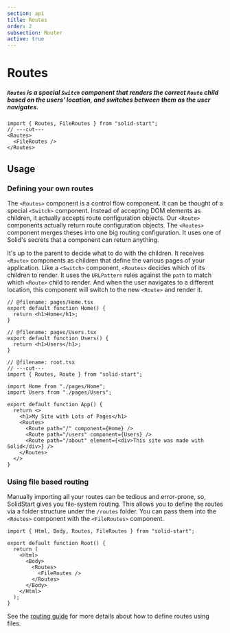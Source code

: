```yaml
---
section: api
title: Routes
order: 2
subsection: Router
active: true
---
```


# Routes

##### `Routes` is a special `Switch` component that renders the correct `Route` child based on the users' location, and switches between them as the user navigates.

<div class="text-lg">

```tsx twoslash
import { Routes, FileRoutes } from "solid-start";
// ---cut---
<Routes>
  <FileRoutes />
</Routes>
```

</div>

<table-of-contents></table-of-contents>

## Usage

### Defining your own routes

The `<Routes>` component is a control flow component. It can be thought of a special `<Switch>` component. Instead of accepting DOM elements as children, it actually accepts route configuration objects. Our `<Route>` components actually return route configuration objects. The `<Routes>` component merges theses into one big routing configuration. It uses one of Solid's secrets that a component can return anything.

It's up to the parent to decide what to do with the children. It receives `<Route>` components as children that define the various pages of your application. Like a `<Switch>` component, `<Routes>` decides which of its children to render. It uses the `URLPattern` rules against the `path` to match which `<Route>` child to render. And when the user navigates to a different location, this component will switch to the new `<Route>` and render it.

```tsx twoslash {9-13} filename="root.tsx"
// @filename: pages/Home.tsx
export default function Home() {
  return <h1>Home</h1>;
}

// @filename: pages/Users.tsx
export default function Users() {
  return <h1>Users</h1>;
}

// @filename: root.tsx
// ---cut---
import { Routes, Route } from "solid-start";

import Home from "./pages/Home";
import Users from "./pages/Users";

export default function App() {
  return <>
    <h1>My Site with Lots of Pages</h1>
    <Routes>
      <Route path="/" component={Home} />
      <Route path="/users" component={Users} />
      <Route path="/about" element={<div>This site was made with Solid</div>} />
    </Routes>
  </>
}
```

### Using file based routing

Manually importing all your routes can be tedious and error-prone, so, SolidStart gives you file-system routing. This allows you to define the routes via a folder structure under the `/routes` folder. You can pass them into the `<Routes>` component with the `<FileRoutes>` component.

```tsx twoslash {7-9} filename="root.tsx"
import { Html, Body, Routes, FileRoutes } from "solid-start";

export default function Root() {
  return (
    <Html>
      <Body>
        <Routes>
          <FileRoutes />
        </Routes>
      </Body>
    </Html>
  );
}
```

See the [routing guide](/core-concepts/routing) for more details about how to define routes using files.
